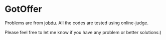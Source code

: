 GotOffer
========
Problems are from [jobdu](http://http://ac.jobdu.com/hhtproblems.php). All the codes are tested using online-judge.

Please feel free to let me know if you have any problem or better solutions:)
